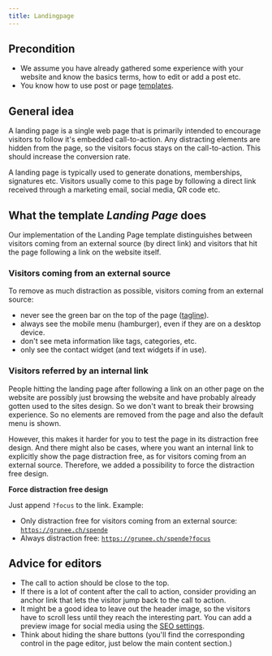 ```yaml
---
title: Landingpage
---
```


## Precondition

- We assume you have already gathered some experience with your website and 
  know the basics terms, how to edit or add a post etc.
- You know how to use post or page [templates](2-4-post.md#template).


## General idea
A landing page is a single web page that is primarily intended to encourage 
visitors to follow it's embedded call-to-action. Any distracting elements 
are hidden from the page, so the visitors focus stays on the call-to-action. 
This should increase the conversion rate.

A landing page is typically used to generate donations, memberships, 
signatures etc. Visitors usually come to this page by following a direct 
link received through a marketing email, social media, QR code etc.


## What the template _Landing Page_ does
Our implementation of the Landing Page template distinguishes between 
visitors coming from an external source (by direct link) and visitors that 
hit the page following a link on the website itself.

### Visitors coming from an external source
To remove as much distraction as possible, visitors coming from an external 
source:

- never see the green bar on the top of the page 
  ([tagline](3-3-header.md/#edit-the-header-with-the-customizer)).
- always see the mobile menu (hamburger), even if they are on a desktop device.
- don't see meta information like tags, categories, etc.
- only see the contact widget (and text widgets if in use).

### Visitors referred by an internal link 
People hitting the landing page after following a link on an other page on the 
website are possibly just browsing the website and have probably already 
gotten used to the sites design. So we don't want to break their browsing 
experience. So no elements are removed from the page and also the default 
menu is shown.

However, this makes it harder for you to test the page in its distraction 
free design. And there might also be cases, where you want an internal link 
to explicitly show the page distraction free, as for visitors coming from an 
external source. Therefore, we added a possibility to force the distraction 
free design.

**Force distraction free design**

Just append `?focus` to the link. Example:

- Only distraction free for visitors coming from an external source: 
  [`https://grunee.ch/spende`](https://gruene.ch/spende)
- Always distraction free: 
  [`https://grunee.ch/spende?focus`](https://gruene.ch/spende?focus)


## Advice for editors

- The call to action should be close to the top.
- If there is a lot of content after the call to action, consider providing an
  anchor link that lets the visitor jump back to the call to action.
- It might be a good idea to leave out the header image, so the visitors 
  have to scroll less until they reach the interesting part. You can add a 
  preview image for social media using the 
  [SEO settings](2-2-front.md/#search-engines-and-social-media). 
- Think about hiding the share buttons (you'll find the corresponding 
  control in the page editor, just below the main content section.)

